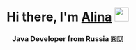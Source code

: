 <h1 align="center">Hi there, I'm <a href="https://vk.com/seeeeeeeee" target="_blank">Alina</a> 
<img src="https://github.com/blackcater/blackcater/raw/main/images/Hi.gif" height="32"/></h1>
<h3 align="center">Java Developer from Russia 🇷🇺</h3>
